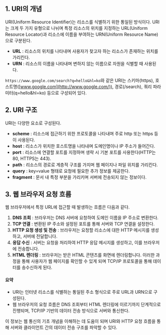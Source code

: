 ## 1. URI의 개념
URI(Uniform Resource Identifier)는 리소스를 식별하기 위한 통일된 방식이다. URI는 크게 두 가지 유형으로 나뉘며 특정 리소스의 위치를 지정하는 URL(Uniform Resource Locator)과 리소스에 이름을 부여하는 URN(Uniform Resource Name)으로 구분된다.

- **URL** : 리소스의 위치를 나타내며 사용자가 찾고자 하는 리소스가 존재하는 위치를 가리킨다.
- **URN** : 리소스의 이름을 나타내며 변하지 않는 이름으로 자원을 식별할 때 사용된다.

`https://www.google.com/search?q=hello&hl=ko`와 같은 URI는 스키마(https), 호스트명([www.google.com](http://www.google.com/)), 경로(/search), 쿼리 파라미터(q=hello&hl=ko) 등으로 구성되어 있다.

## 2. URI 구조
URI는 다양한 요소로 구성된다.
- **scheme** : 리소스에 접근하기 위한 프로토콜을 나타내며 주로 http 또는 https 등이 사용된다.
- **host** : 리소스가 위치한 호스트명을 나타내며 도메인명이나 IP 주소가 들어간다.
- **port** : 리소스에 연결할 포트를 지정하며 생략 시 기본 포트를 사용한다(HTTP는 80, HTTPS는 443).
- **path** : 리소스의 경로로 계층적 구조를 가지며 웹 페이지나 파일 위치를 가리킨다.
- **query** : key=value 형태로 요청에 필요한 추가 정보를 제공한다.
- **fragment** : 문서 내 특정 부분을 가리키며 서버에 전송되지 않는 정보이다.

## 3. 웹 브라우저 요청 흐름
웹 브라우저에서 특정 URL에 접근할 때 발생하는 흐름은 다음과 같다.
1. **DNS 조회** : 브라우저는 DNS 서버에 요청하여 도메인 이름을 IP 주소로 변환한다.
2. **TCP 연결** : 변환된 IP 주소와 설정된 포트를 통해 서버와 TCP 연결을 설정한다.
3. **HTTP 요청 생성 및 전송** : 브라우저는 요청할 리소스에 대한 HTTP 메시지를 생성하고, 서버에 전달합니다.
4. **응답 수신** : 서버는 요청을 처리하여 HTTP 응답 메시지를 생성하고, 이를 브라우저에 전송합니다.
5. **HTML 렌더링** : 브라우저는 받은 HTML 콘텐츠를 화면에 렌더링합니다.
이러한 과정을 통해 사용자가 웹 페이지를 확인할 수 있게 되며 TCP/IP 프로토콜을 통해 데이터를 송수신하게 된다.
#### 요약
- URI는 인터넷 리소스를 식별하는 통일된 주소 형식으로 주로 URL과 URN으로 구성된다.
- 웹 브라우저의 요청 흐름은 DNS 조회부터 HTML 렌더링에 이르기까지 단계적으로 진행되며, TCP/IP 기반의 데이터 전송 방식으로 서버와 통신한다.

이 정보는 웹 통신의 기초 개념을 이해하는 데 도움이 되며 URI와 HTTP 요청 흐름을 통해 서버와 클라이언트 간의 데이터 전송 구조를 파악할 수 있다​.